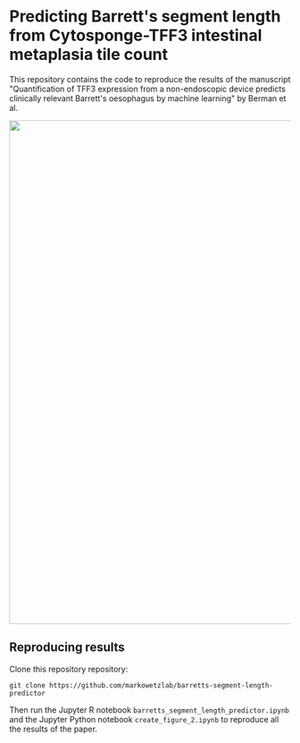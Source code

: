 Predicting Barrett's segment length from Cytosponge-TFF3 intestinal metaplasia tile count
=====
This repository contains the code to reproduce the results of the manuscript "Quantification of TFF3 expression from a non-endoscopic device predicts clinically relevant Barrett's oesophagus by machine learning" by Berman et al.

<p align="center">
  <img src="https://raw.githubusercontent.com/markowetzlab/barretts-segment-length-predictor/master/figures/fig1.png" width="900" />
</p>

Reproducing results
----
Clone this repository repository:
```
git clone https://github.com/markowetzlab/barretts-segment-length-predictor
```
Then run the Jupyter R notebook `barretts_segment_length_predictor.ipynb` and the Jupyter Python notebook `create_figure_2.ipynb` to reproduce all the results of the paper.
